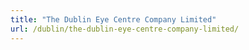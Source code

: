 ```yaml
---
title: "The Dublin Eye Centre Company Limited"
url: /dublin/the-dublin-eye-centre-company-limited/
---
```

